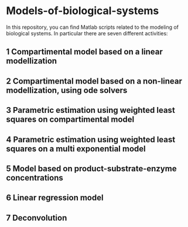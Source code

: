# Models-of-biological-systems



In this repository, you can find Matlab scripts related to the modeling of biological systems.
In particular there are seven different activities:

## 1 Compartimental model based on a linear modellization

## 2 Compartimental model based on a non-linear modellization, using ode solvers

## 3 Parametric estimation using weighted least squares on compartimental model

## 4 Parametric estimation using weighted least squares on a multi exponential model

## 5 Model based on product-substrate-enzyme concentrations

## 6 Linear regression model

## 7 Deconvolution
